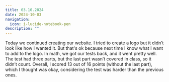 ```yaml
---
title: 03.10.2024
date: 2024-10-03
navigation:
  icon: i-lucide-notebook-pen
description: ""
---
```


Today we continued creating our website. I tried to create a logo but it didn’t look like how I wanted it. But that's ok because next time I know what I want to add to the logo. In math, we got our tests back, and it went pretty well. The test had three parts, but the last part wasn’t covered in class, so it didn’t count. Overall, I scored 13 out of 16 points (without the last part), which I thought was okay, considering the test was harder than the previous ones.


